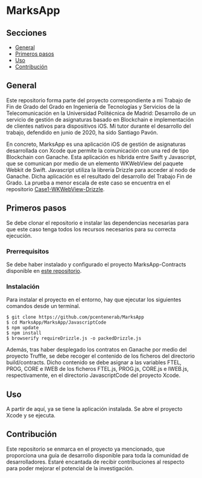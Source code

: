 # MarksApp

## Secciones

- [General](#general)
- [Primeros pasos](#primeros_pasos)
- [Uso](#uso)
- [Contribución](#contribucion)

## General <a name = "general"></a>

Este repositorio forma parte del proyecto correspondiente a mi Trabajo de Fin de Grado del Grado en Ingeniería de Tecnologías y Servicios de la Telecomunicación en la Universidad Politécnica de Madrid: Desarrollo de un servicio de gestión de asignaturas basado en Blockchain e implementación de clientes nativos para dispositivos iOS. Mi tutor durante el desarrollo del trabajo, defendido en junio de 2020, ha sido Santiago Pavón.

En concreto, MarksApp es una aplicación iOS de gestión de asignaturas desarrollada con Xcode que permite la comunicación con una red de tipo Blockchain con Ganache. Esta aplicación es híbrida entre Swift y Javascript, que se comunican por medio de un elemento WKWebView del paquete Webkit de Swift. Javascript utiliza la librería Drizzle para acceder al nodo de Ganache. Dicha aplicación es el resultado del desarrollo del Trabajo Fin de Grado. La prueba a menor escala de este caso se encuentra en el repositorio [Case1-WKWebView-Drizzle](https://github.com/pcentenerab/Case1-WKWebView-Drizzle).

## Primeros pasos <a name = "primeros_pasos"></a>

Se debe clonar el repositorio e instalar las dependencias necesarias para que este caso tenga todos los recursos necesarios para su correcta ejecución.

### Prerrequisitos

Se debe haber instalado y configurado el proyecto MarksApp-Contracts disponible en [este repositorio](https://github.com/pcentenerab/MarksApp-Contracts).

### Instalación

Para instalar el proyecto en el entorno, hay que ejecutar los siguientes comandos desde un terminal.

```
$ git clone https://github.com/pcentenerab/MarksApp 
$ cd MarksApp/MarksApp/JavascriptCode
$ npm update
$ npm install
$ browserify requireDrizzle.js -o packedDrizzle.js
```

Además, tras haber desplegado los contratos en Ganache por medio del proyecto Truffle, se debe recoger el contenido de los ficheros del directorio build/contracts. Dicho contenido se debe asignar a las variables FTEL, PROG, CORE e IWEB de los ficheros FTEL.js, PROG.js, CORE.js e IWEB.js, respectivamente, en el directorio JavascriptCode del proyecto Xcode.


## Uso <a name = "uso"></a>

A partir de aquí, ya se tiene la aplicación instalada. Se abre el proyecto Xcode y se ejecuta.


## Contribución <a name = "contribucion"></a>

Este repositorio se enmarca en el proyecto ya mencionado, que proporciona una guía de desarrollo disponible para toda la comunidad de desarrolladores. Estaré encantada de recibir contribuciones al respecto para poder mejorar el potencial de la investigación.